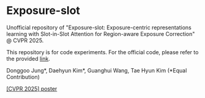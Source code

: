 # Exposure-slot

Unofficial repository of "Exposure-slot: Exposure-centric representations learning with Slot-in-Slot Attention for Region-aware Exposure Correction" @ CVPR 2025.

This repository is for code experiments. For the official code, please refer to the provided [link]().

Donggoo Jung*, Daehyun Kim*, Guanghui Wang, Tae Hyun Kim (*Equal Contribution)

[[CVPR 2025] poster](https://cvpr.thecvf.com/virtual/2025/poster/33508)
